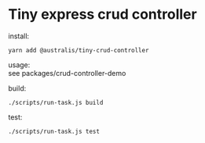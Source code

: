 # Tiny express crud controller

install:  

    yarn add @australis/tiny-crud-controller

usage:  
see packages/crud-controller-demo

build:
    
    ./scripts/run-task.js build

test: 
    
    ./scripts/run-task.js test